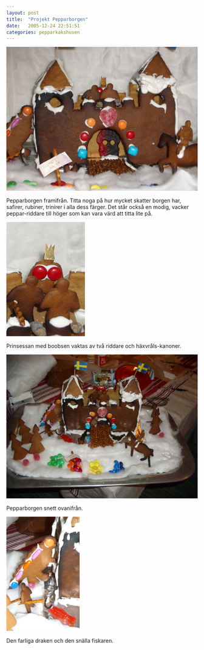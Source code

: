 ```yaml
---
layout: post
title:  "Projekt Pepparborgen"
date:   2005-12-24 22:51:51
categories: pepparkakshusen
---
```


![Pepparborgen 2](/img/pepparkakshusen/2005/borgfram2-old.jpg)

Pepparborgen framifrån. Titta noga på hur mycket skatter borgen har, safirer, rubiner, trinirer i alla dess färger. Det står också en modig, vacker peppar-riddare till höger som kan vara värd att titta lite på.

![Pepparborgen 6](/img/pepparkakshusen/2005/prinsessan.jpg)

Prinsessan med boobsen vaktas av två riddare och häxvråls-kanoner.

![Pepparborgen 4](/img/pepparkakshusen/2005/borgoversikt-old.jpg)

Pepparborgen snett ovanifrån.

![Pepparborgen 5](/img/pepparkakshusen/2005/drakefiskare.jpg)

Den farliga draken och den snälla fiskaren.
